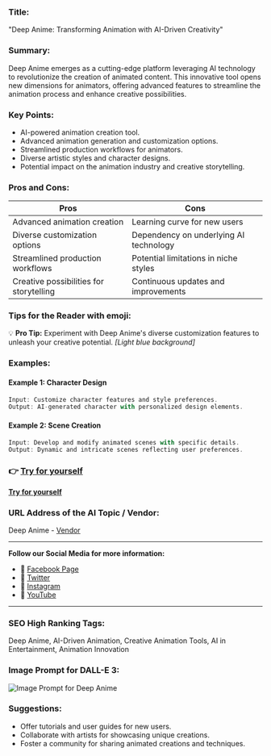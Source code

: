 ### Title:
"Deep Anime: Transforming Animation with AI-Driven Creativity"

### Summary:
Deep Anime emerges as a cutting-edge platform leveraging AI technology to revolutionize the creation of animated content. This innovative tool opens new dimensions for animators, offering advanced features to streamline the animation process and enhance creative possibilities.

### Key Points:
- AI-powered animation creation tool.
- Advanced animation generation and customization options.
- Streamlined production workflows for animators.
- Diverse artistic styles and character designs.
- Potential impact on the animation industry and creative storytelling.

### Pros and Cons:
| Pros                                  | Cons                                  |
|---------------------------------------|---------------------------------------|
| Advanced animation creation            | Learning curve for new users          |
| Diverse customization options          | Dependency on underlying AI technology|
| Streamlined production workflows       | Potential limitations in niche styles  |
| Creative possibilities for storytelling| Continuous updates and improvements   |

### Tips for the Reader with emoji:
💡 **Pro Tip:** Experiment with Deep Anime's diverse customization features to unleash your creative potential. _[Light blue background]_

### Examples:

#### Example 1: Character Design
```dart
Input: Customize character features and style preferences.
Output: AI-generated character with personalized design elements.
```

#### Example 2: Scene Creation
```dart
Input: Develop and modify animated scenes with specific details.
Output: Dynamic and intricate scenes reflecting user preferences.
```

### 👉 [Try for yourself](<insert-your-url-here>)
**[Try for yourself](<insert-your-url-here>)**

### URL Address of the AI Topic / Vendor:
Deep Anime - [Vendor](<insert-vendor-url-here>)

---

**Follow our Social Media for more information:**

- 📘 <a href="https://www.facebook.com/deepanime" target="_blank">Facebook Page</a>
- 📄 <a href="https://www.twitter.com/deepanime" target="_blank">Twitter</a>
- 📸 <a href="https://www.instagram.com/deepanimeofficial/" target="_blank">Instagram</a>
- 🎥 <a href="https://www.youtube.com/deepanime" target="_blank">YouTube</a>

---

### SEO High Ranking Tags:
Deep Anime, AI-Driven Animation, Creative Animation Tools, AI in Entertainment, Animation Innovation

### Image Prompt for DALL-E 3:
![Image Prompt for Deep Anime](insert-image-url-here)

### Suggestions:
- Offer tutorials and user guides for new users.
- Collaborate with artists for showcasing unique creations.
- Foster a community for sharing animated creations and techniques.

